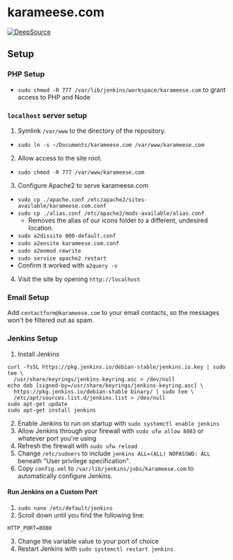 # karameese.com

[![DeepSource](https://deepsource.io/gh/meese-enterprises/karameese.com.svg/?label=active+issues&show_trend=true&token=M8yOCSSOgVKka2ykMLzNJ_mK)](https://deepsource.io/gh/meese-enterprises/karameese.com/?ref=repository-badge)

## Setup

### PHP Setup

- `sudo chmod -R 777 /var/lib/jenkins/workspace/karameese.com` to grant access to PHP and Node

### `localhost` server setup

1. Symlink `/var/www` to the directory of the repository.

- `sudo ln -s ~/Documents/karameese.com /var/www/karameese.com`

2. Allow access to the site root.

- `sudo chmod -R 777 /var/www/karameese.com`

3. Configure Apache2 to serve karameese.com

- `sudo cp ./apache.conf /etc/apache2/sites-available/karameese.com.conf`
- `sudo cp ./alias.conf /etc/apache2/mods-available/alias.conf`
  - Removes the alias of our icons folder to a different, undesired location.
- `sudo a2dissite 000-default.conf`
- `sudo a2ensite karameese.com.conf`
- `sudo a2enmod rewrite`
- `sudo service apache2 restart`
- Confirm it worked with `a2query -s`

4. Visit the site by opening `http://localhost`

### Email Setup

Add `contactform@karameese.com` to your email contacts, so the messages won't be filtered out as spam.

### Jenkins Setup

1. Install Jenkins

```shell
curl -fsSL https://pkg.jenkins.io/debian-stable/jenkins.io.key | sudo tee \
  /usr/share/keyrings/jenkins-keyring.asc > /dev/null
echo deb [signed-by=/usr/share/keyrings/jenkins-keyring.asc] \
  https://pkg.jenkins.io/debian-stable binary/ | sudo tee \
  /etc/apt/sources.list.d/jenkins.list > /dev/null
sudo apt-get update
sudo apt-get install jenkins
```

2. Enable Jenkins to run on startup with `sudo systemctl enable jenkins`
3. Allow Jenkins through your firewall with `sudo ufw allow 8083` or whatever port you're using
4. Refresh the firewall with `sudo ufw reload`
5. Change `/etc/sudoers` to include `jenkins ALL=(ALL) NOPASSWD: ALL` beneath "User privilege specification".
6. Copy `config.xml` to `/var/lib/jenkins/jobs/karameese.com` to automatically configure Jenkins.

#### Run Jenkins on a Custom Port

1. `sudo nano /etc/default/jenkins`
2. Scroll down until you find the following line:

```
HTTP_PORT=8080
```

3. Change the variable value to your port of choice
4. Restart Jenkins with `sudo systemctl restart jenkins`

<!--

IDEAS:
- https://codepen.io/Jintos/pen/OJKodm : Beautiful examples of background-clip text
- https://codepen.io/herve/pen/PoReNR : Image moving behind text
- https://codepen.io/animationbro/pen/QWbpqwR : Clouds animation; could be used to part clouds on the loading screen
- https://codepen.io/nashvail/pen/wpGgXO : Random balls of color moving around in the background
- https://codepen.io/naomihauret/pen/qmjMjB : Animated large background text
- https://codepen.io/Sepion/pen/ZQJyeq : Subtle moving lines background
- https://codepen.io/fronthendrik/pen/mvgJbW : Infinitely scrolling tiled image background

-->
